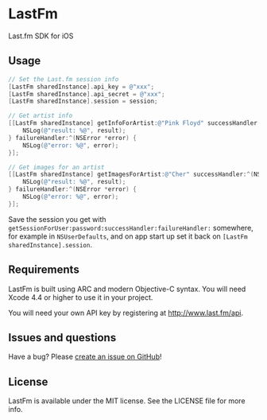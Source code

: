 # LastFm

Last.fm SDK for iOS


## Usage
```objective-c
// Set the Last.fm session info
[LastFm sharedInstance].api_key = @"xxx";
[LastFm sharedInstance].api_secret = @"xxx";
[LastFm sharedInstance].session = session;

// Get artist info
[[LastFm sharedInstance] getInfoForArtist:@"Pink Floyd" successHandler:^(NSDictionary *result) {
    NSLog(@"result: %@", result);
} failureHandler:^(NSError *error) {
    NSLog(@"error: %@", error);
}];

// Get images for an artist
[[LastFm sharedInstance] getImagesForArtist:@"Cher" successHandler:^(NSArray *result) {
    NSLog(@"result: %@", result);
} failureHandler:^(NSError *error) {
    NSLog(@"error: %@", error);
}];
```

Save the session you get with `getSessionForUser:password:successHandler:failureHandler:` somewhere, for example in `NSUserDefaults`, and on app start up set it back on `[LastFm sharedInstance].session`.


## Requirements
LastFm is built using ARC and modern Objective-C syntax. You will need Xcode 4.4 or higher to use it in your project.

You will need your own API key by registering at http://www.last.fm/api.


## Issues and questions
Have a bug? Please [create an issue on GitHub](https://github.com/gangverk/LastFm/issues)!


## License
LastFm is available under the MIT license. See the LICENSE file for more info.